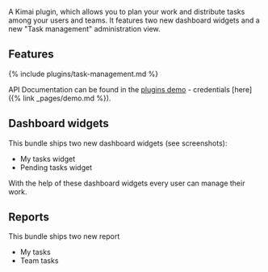 A Kimai plugin, which allows you to plan your work and distribute tasks among your users and teams.
It features two new dashboard widgets and a new "Task management" administration view.

## Features

{% include plugins/task-management.md %}

API Documentation can be found in the [plugins demo](https://demo-plugins.kimai.org/api/doc) - credentials [here]({% link _pages/demo.md %}).

## Dashboard widgets

This bundle ships two new dashboard widgets (see screenshots):

- My tasks widget
- Pending tasks widget
  
With the help of these dashboard widgets every user can manage their work.

## Reports

This bundle ships two new report

- My tasks
- Team tasks
